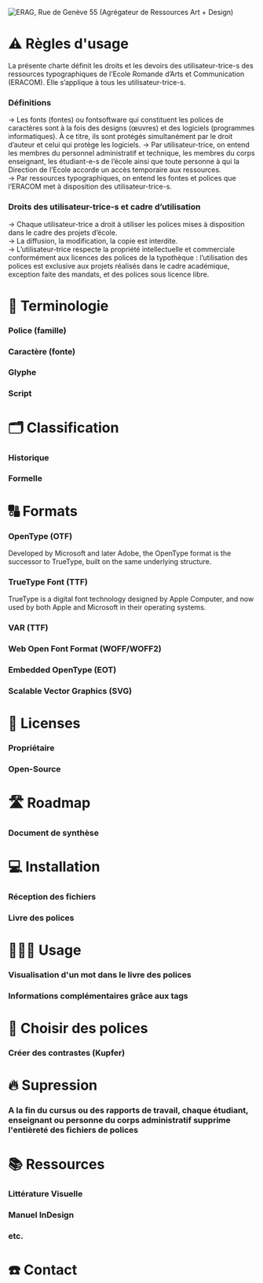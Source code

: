 ![ERAG, Rue de Genève 55 (Agrégateur de Ressources Art + Design)](http://eracom-typotheque.github.io/links/archives/ERAG_Rue_de_Geneve_55.jpg)

# ⚠️ Règles d'usage

La présente charte définit les droits et les devoirs des utilisateur-trice-s des ressources typographiques de l’Ecole Romande d’Arts et Communication (ERACOM). Elle s’applique à tous les utilisateur-trice-s.

### Définitions
→ Les fonts (fontes) ou fontsoftware qui constituent les polices de caractères sont à la fois des designs (œuvres) et des logiciels (programmes informatiques). À ce titre, ils sont protégés simultanément par le droit d’auteur et celui qui protège les logiciels.
→ Par utilisateur-trice, on entend les membres du personnel administratif et technique, les membres du corps enseignant, les étudiant-e-s de l’école ainsi que toute personne à qui la Direction de l’Ecole accorde un accès temporaire aux ressources.  
→ Par ressources typographiques, on entend les fontes et polices que l’ERACOM met à disposition des utilisateur-trice-s.  

### Droits des utilisateur-trice-s et cadre d’utilisation
→ Chaque utilisateur-trice a droit à utiliser les polices mises à disposition dans le cadre des projets d’école.  
→ La diffusion, la modification, la copie est interdite.  
→ L’utilisateur-trice respecte la propriété intellectuelle et commerciale conformément aux licences des polices de la typothèque : l’utilisation des polices est exclusive aux projets réalisés dans le cadre académique, exception faite des mandats, et des polices sous licence libre.  

# 🌈 Terminologie

### Police (famille)
### Caractère (fonte)
### Glyphe
### Script

# 🗂️ Classification

### Historique
### Formelle

# 🔠 Formats

### OpenType (OTF)
Developed by Microsoft and later Adobe, the OpenType format is the successor to TrueType, built on the same underlying structure.
### TrueType Font (TTF)
TrueType is a digital font technology designed by Apple Computer, and now used by both Apple and Microsoft in their operating systems.
### VAR (TTF)
### Web Open Font Format (WOFF/WOFF2)
### Embedded OpenType (EOT)
### Scalable Vector Graphics (SVG)

# 📝 Licenses

### Propriétaire
### Open-Source

# 🛣️ Roadmap

### Document de synthèse

# 💻 Installation

### Réception des fichiers
### Livre des polices

# 👩🏼‍💻 Usage

### Visualisation d'un mot dans le livre des polices
### Informations complémentaires grâce aux tags

# 🍻 Choisir des polices

### Créer des contrastes (Kupfer)

# 🔥 Supression

###  A la fin du cursus ou des rapports de travail, chaque étudiant, enseignant ou personne du corps administratif supprime l'entièreté des fichiers de polices

# 📚 Ressources

### Littérature Visuelle
### Manuel InDesign
### etc.

# ☎️ Contact

